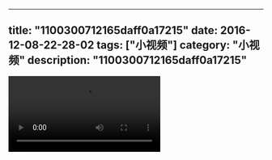 
---
title: "1100300712165daff0a17215"
date: 2016-12-08-22-28-02
tags: ["小视频"]
category: "小视频"
description: "1100300712165daff0a17215"
---
<video src="http://ohtsqip0g.bkt.clouddn.com/1100300712165daff0a17215.mp4" controls="controls"></video>
